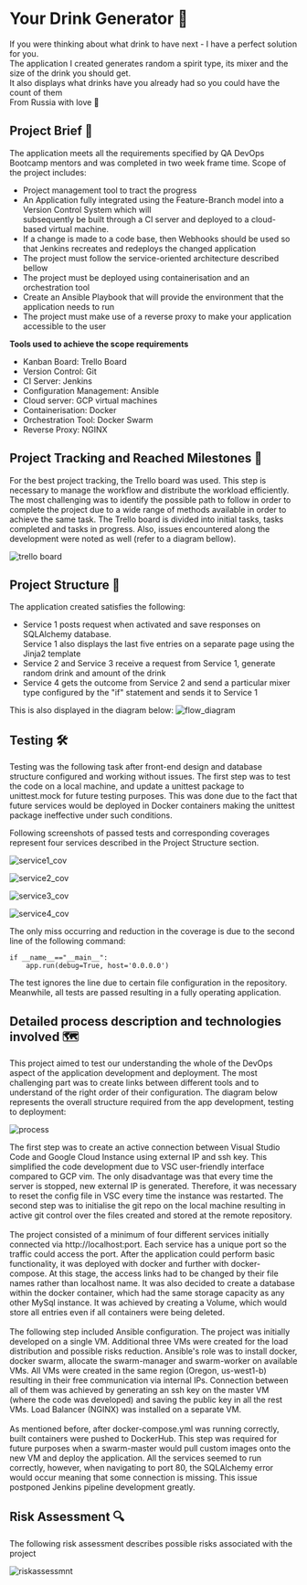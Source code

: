 # Your Drink Generator :clinking_glasses: 

If you were thinking about what drink to have next - I have a perfect solution for you. <br>
The application I created generates random a spirit type, its mixer and the size of the drink you should get.<br>
It also displays what drinks have you already had so you could have the count of them <br>
From Russia with love :bear:

## Project Brief 	:memo:

The application meets all the requirements specified by QA DevOps Bootcamp mentors and was completed in two week frame time.
Scope of the project includes:
- Project management tool to tract the progress
- An Application fully integrated using the Feature-Branch model into a Version Control System which will <br> subsequently be built through a CI server and deployed to a cloud-based virtual machine.
- If a change is made to a code base, then Webhooks should be used so that Jenkins recreates and redeploys the changed application
- The project must follow the service-oriented architecture described bellow 
- The project must be deployed using containerisation and an orchestration tool
- Create an Ansible Playbook that will provide the environment that the application needs to run
- The project must make use of a reverse proxy to make your application accessible to the user

**Tools used to achieve the scope requirements** 

- Kanban Board: Trello Board
- Version Control: Git
- CI Server: Jenkins
- Configuration Management: Ansible
- Cloud server: GCP virtual machines
- Containerisation: Docker
- Orchestration Tool: Docker Swarm
- Reverse Proxy: NGINX

## Project Tracking and Reached Milestones :briefcase:

For the best project tracking, the Trello board was used. This step is necessary to manage the workflow and distribute the workload efficiently. The most challenging was to identify the possible path to follow in order to complete the project due to a wide range of methods available in order to achieve the same task. The Trello board is divided into initial tasks, tasks completed and tasks in progress. Also, issues
encountered along the development were noted as well (refer to a diagram bellow).

![trello board](https://user-images.githubusercontent.com/62849876/109438540-6eb89780-7a22-11eb-93eb-794ee1e4fe18.png)


## Project Structure 	:page_with_curl:

The application created satisfies the following:
- Service 1 posts request when activated and save responses on SQLAlchemy database. <br>
  Service 1 also displays the last five entries on a separate page using the Jinja2 template
- Service 2 and Service 3 receive a request from Service 1, generate random drink and amount of the drink
- Service 4 gets the outcome from Service 2 and send a particular mixer type configured by the "if" statement and sends it to Service 1 

This is also displayed in the diagram below: 
![flow_diagram](https://user-images.githubusercontent.com/62849876/109434134-a49e5180-7a0b-11eb-9369-7a8749c61b1d.png)

## Testing	:hammer_and_wrench:

Testing was the following task after front-end design and database structure configured and working without issues. The first step was to 
test the code on a local machine, and update a unittest package to unittest.mock for future testing purposes. This was done due to the fact 
that future services would be deployed in Docker containers making the unittest package ineffective under such conditions.

Following screenshots of passed tests and corresponding coverages represent four services described in the Project Structure section.

![service1_cov](https://user-images.githubusercontent.com/62849876/109439655-2c458980-7a27-11eb-89f0-7a329408f3b2.png)

![service2_cov](https://user-images.githubusercontent.com/62849876/109439661-3798b500-7a27-11eb-9dc5-562c7a4684a0.png)

![service3_cov](https://user-images.githubusercontent.com/62849876/109439664-39fb0f00-7a27-11eb-909d-1e5a57914195.png)

![service4_cov](https://user-images.githubusercontent.com/62849876/109439666-3c5d6900-7a27-11eb-9064-5300716e4ca7.png)

The only miss occurring and reduction in the coverage is due to the second line of the following command:
```
if __name__=="__main__":
    app.run(debug=True, host='0.0.0.0')
```
The test ignores the line due to certain file configuration in the repository. Meanwhile, all tests are passed resulting in a fully operating application. 

## Detailed process description and technologies involved	:world_map:

This project aimed to test our understanding the whole of the DevOps aspect of the application development and deployment. The most challenging part 
was to create links between different tools and to understand of the right order of their configuration. The diagram below represents the overall structure required from the app development, testing to deployment:

![process](https://user-images.githubusercontent.com/62849876/109441902-85fd8200-7a2e-11eb-95af-a73ba391d2bc.png)

The first step was to create an active connection between Visual Studio Code and Google Cloud Instance using external IP and ssh key. This simplified the code development 
due to VSC user-friendly interface compared to GCP vim. The only disadvantage was that every time the server is stopped, new external IP is generated. Therefore, it was necessary to reset the config file in VSC every time the instance was restarted. The second step was to initialise the git repo on the local machine resulting in active git control over the files created and stored at the remote repository. 
<br>
<br>
The project consisted of a minimum of four different services initially connected via http://localhost:port. Each service has a unique port so the traffic could access the port. 
After the application could perform basic functionality, it was deployed with docker and further with docker-compose. At this stage, the access links had to be changed by their file names rather than localhost name. It was also decided to create a database within the docker container, which had the same storage capacity as any other MySql instance. 
It was achieved by creating a Volume, which would store all entries even if all containers were being deleted. 
<br>
<br>
The following step included Ansible configuration. The project was initially developed on a single VM. Additional three VMs were created for the load distribution and possible risks reduction. Ansible's role was to install docker, docker swarm, allocate the swarm-manager and swarm-worker on available VMs. All VMs were created in the same region
(Oregon, us-west1-b) resulting in their free communication via internal IPs. Connection between all of them was achieved by generating an ssh key on the master VM (where
the code was developed) and saving the public key in all the rest VMs. Load Balancer (NGINX) was installed on a separate VM.
<br>
<br>
As mentioned before, after docker-compose.yml was running correctly, built containers were pushed to DockerHub. This step was required for future purposes when a 
swarm-master would pull custom images onto the new VM and deploy the application. All the services seemed to run correctly, however, when navigating to port 80, the SQLAlchemy
error would occur meaning that some connection is missing. This issue postponed Jenkins pipeline development greatly.

## Risk Assessment :mag:

The following risk assessment describes possible risks associated with the project

![riskassessmnt](https://user-images.githubusercontent.com/62849876/109443623-e7bfeb00-7a32-11eb-9c5d-4e4a278be5bb.png)


